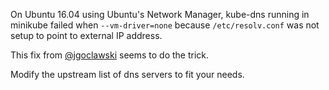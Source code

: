On Ubuntu 16.04 using Ubuntu's Network Manager, kube-dns running in  minikube failed
when `--vm-driver=none` because `/etc/resolv.conf` was not setup to point to external
IP address.

This fix from [@jgoclawski](https://github.com/kubernetes/minikube/issues/2027#issuecomment-381574807)
seems to do the trick.

Modify the upstream list of dns servers to fit your needs.
